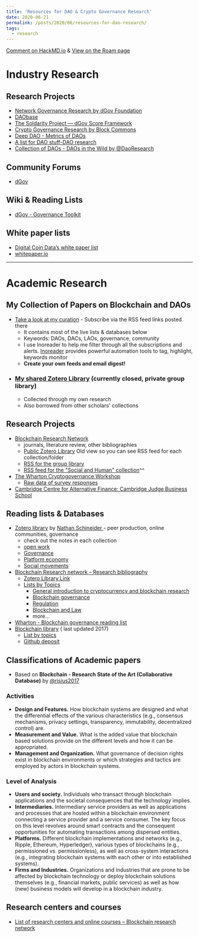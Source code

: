 ```yaml
---
title: 'Resources for DAO & Crypto Governance Research'
date: 2020-06-21
permalink: /posts/2020/06/resources-for-dao-research/
tags:
  - research
---
```

[Comment on HackMD.io](https://hackmd.io/@jhWWVmuuRp2DwQqyB2DAxg/SJWZB1668) & [View on the Roam page](https://roamresearch.com/#/app/PublicContent_LinXule/page/vPEa3y5n6)

# Industry Research 
## Research Projects
- [Network Governance Research by dGov Foundation](https://daoresearch.dgov.foundation/)
- [DAObase](https://daobase.org/)
- [The Soldarity Project — dGov Score Framework](https://medium.com/alternative-governance-network/evaluating-for-distributed-governance-in-internet-native-digital-organizations-23423b261238)
- [Crypto Governance Research by Block Commons ](https://blockcommons.red/crypto-governance-research/overviews/)
- [Deep DAO - Metrics of DAOs](http://deepdao.world/#/deepdao/dashboard)
- [A list for DAO stuff-DAO research](https://github.com/DAOresearch/awesome-daos/blob/master/README.md)
- [Collection of DAOs - DAOs in the Wild by @DaoResearch](https://www.notion.so/linxule/DAOs-In-The-Wild-Board-fbf4be9eb1c044ebb035ee76f8696c49#3b5bfb48f07a4f06a3c6fe650b9d40a4) 


## Community Forums 
- [dGov](https://forum.dgov.foundation/)
		
## Wiki & Reading Lists
- [dGov - Governance Toolkit](https://forum.dgov.foundation/t/governance-toolkit/137)
		
## White paper lists 
- [Digital Coin Data’s white paper list](https://www.digitalcoindata.com/bitcoin-cryptocurrency-whitepapers/)
- [whitepaper.io](https://whitepaper.io/)
		
		
***
# Academic Research
## My Collection of Papers on Blockchain and DAOs
- [Take a look at my curation](https://linxule.com/curation-dao/) - Subscribe via the RSS feed links posted there
	- It contains most of the live lists & databases below
	- Keywords: DAOs, DACs, LAOs, governance, community  
	- I use Inoreader to help me filter through all the subscriptions and alerts. [Inoreader](https://www.inoreader.com/) provides powerful automation tools to tag, highlight, keywords monitor 
	- **Create your own feeds and email digest!** 
- ### [My shared Zotero Library](https://www.zotero.org/groups/2515544/digital_primitives_research) (currently closed, private group library)
	- Collected through my own research 
	- Also borrowed from other scholars' collections


## Research Projects 
- [Blockchain Research Network](https://www.blockchainresearchnetwork.org/research/research-landscape/)
	- journals, literature review, other bibliographies 
	- [Public Zotero Library](https://www.zotero.org/groups/2216205/blockchain_research_network/library?usenewlibrary=0) Old view so you can see RSS feed for each collection/folder
	- [RSS for the group library](https://api.zotero.org/groups/2216205/items/top?start=0&limit=25&format=atom&v=1)
	- [RSS feed for the "Social and Human" collection](https://api.zotero.org/groups/2216205/collections/Q76H4XH5/items/top?start=0&limit=25&format=atom&v=1)^^
- [The Wharton Cryptogovernance Workshop](https://cryptogov.net)
	- [Raw data of survey responses](https://cryptogov.net/export-spreadsheet/) 
- [Cambridge Centre for Alternative Finance: Cambridge Judge Business School](https://www.jbs.cam.ac.uk/faculty-research/centres/alternative-finance/)


## Reading lists & Databases 
- [Zotero library](https://www.zotero.org/ntnsndr/items) by [Nathan Schineider ](https://nathanschneider.info/) - peer production, online communities, governance
	- check out the notes in each collection
	- [open work](https://nathanschneider.info/open-work/)
	- [Governance](https://www.zotero.org/ntnsndr/items/collectionKey/F6732S44)
	- [Platform economy](https://www.zotero.org/ntnsndr/items/collectionKey/F6732S44)
	- [Social movements](https://www.zotero.org/ntnsndr/items/collectionKey/F6732S44)
- [Blockchain Research network – Research bibliography](https://www.blockchainresearchnetwork.org/research/bibliography/?tag_id=DAOs) 
	- [Zotero Library Link](https://www.zotero.org/groups/2216205/blockchain_research_network)
	- [Lists by Topics](https://www.blockchainresearchnetwork.org/research/research-guides/)
		- [General introduction to cryptocurrency and blockchain research](https://www.blockchainresearchnetwork.org/docs/general-introduction-to-cryptocurrency-and-blockchain-research/)
		- [Blockchain governance](https://www.blockchainresearchnetwork.org/docs/blockchain-governance/)
		- [Regulation](https://www.blockchainresearchnetwork.org/docs/regulation/)
		- [Blockchain and Law](https://www.blockchainresearchnetwork.org/docs/blockchain-and-law/)
		- more…
- [Wharton - Blockchain governance reading list](https://docs.google.com/document/d/1Vf2-DGW5ppSOOp-yLXxm6wIAMGU9FKAg3L5GFHA9iiM/edit)
- [Blockchain library](https://blockchainlibrary.org/2017/10/academic-blockchain-publications/) ( last updated 2017)
	- [List by topics](https://blockchainlibrary.org/2018/06/a-curated-list-of-resources-for-cryptoeconomics-research/)
	- [Github deposit](https://github.com/jpantunes/awesome-cryptoeconomics)
## Classifications of Academic papers 
- Based on __Blockchain - Research State of the Art (Collaborative Database)__ by [@risius2017](https://rdcu.be/b45Rr)


### Activities
- **Design and Features.** How blockchain systems are designed and what the differential effects of the various characteristics (e.g., consensus mechanisms, privacy settings, transparency, immutability, decentralized control) are.
- **Measurement and Value.** What is the added value that blockchain based solutions provide on the different levels and how it can be appropriated.
- **Management and Organization.** What governance of decision rights exist in blockchain environments or which strategies and tactics are employed by actors in blockchain systems.


### Level of Analysis
- **Users and society.** Individuals who transact through blockchain applications and the societal consequences that the technology implies.
- **Intermediaries.** Intermediary service providers as well as applications and processes that are hosted within a blockchain environment connecting a service provider and a service consumer. The key focus on this level revolves around smart contracts and the consequent opportunities for automating transactions among dispersed entities.
- **Platforms.** Different blockchain implementations and networks (e.g., Ripple, Ethereum, Hyperledger), various types of blockchains (e.g., permissioned vs. permissionless), as well as cross-system interactions (e.g., integrating blockchain systems with each other or into established systems).
- **Firms and Industries.** Organizations and industries that are prone to be affected by blockchain technology or deploy blockchain solutions themselves (e.g., financial markets, public services) as well as how (new) business models will develop in a blockchain industry.
			
			
## Research centers and courses 
- [List of research centers and online courses – Blockchain research network](https://www.blockchainresearchnetwork.org/resources/cryptocurrency-and-blockchain-research-centers-laboratories-and-classes)

